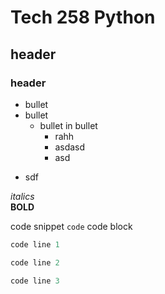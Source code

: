 # Tech 258 Python
## header 
### header
* bullet
* bullet
  * bullet in bullet     
    * rahh
    - asdasd
    - asd
- sdf

*italics* <br>
**BOLD**

code snippet `code` 
code block 
```python
code line 1

code line 2

code line 3
```